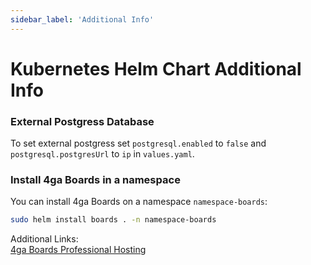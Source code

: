 ```yaml
---
sidebar_label: 'Additional Info'
---
```


# Kubernetes Helm Chart Additional Info

### External Postgress Database

To set external postgress set `postgresql.enabled` to `false` and `postgresql.postgresUrl` to `ip` in `values.yaml`.

### Install 4ga Boards in a namespace

You can install 4ga Boards on a namespace `namespace-boards`:
```bash
sudo helm install boards . -n namespace-boards
```

Additional Links:\
[4ga Boards Professional Hosting](./install-4gaboards)
